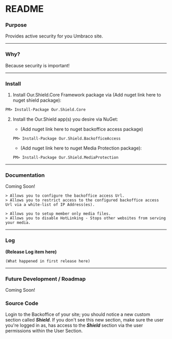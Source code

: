 # README #

### Purpose ###
Provides active security for you Umbraco site.

---

### Why? ###
Because security is important!

---

### Install ###
1. Install Our.Shield.Core Framework package via (Add nuget link here to nuget shield package):
```
PM> Install-Package Our.Shield.Core
```

2. Install the Our.Shield app(s) you desire via NuGet:
	* (Add nuget link here to nuget backoffice access package)
	```
	PM> Install-Package Our.Shield.BackofficeAccess
	```
		
	* (Add nuget link here to nuget Media Protection package):
	```
	PM> Install-Package Our.Shield.MediaProtection
	```

---

### Documentation ###
Coming Soon!

	> Allows you to configure the backoffice access Url.
	> Allows you to restrict access to the configured backoffice access Url via a white-list of IP Address(es).
	
	> Allows you to setup member only media files.
	> Allows you to disable HotLinking - Stops other websites from serving your media.
	
---

### Log ###

**(Release Log item here)**

	(What happened in first release here)

---

### Future Development / Roadmap ###
Coming Soon!

### Source Code ###
Login to the Backoffice of your site; you should notice a new custom section called **_Shield_**. If you don't see this new section, make sure the user you're logged in as, has access to the **_Shield_** section via the user permissions within the User Section.

